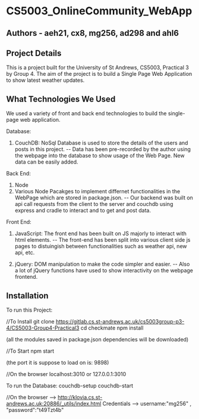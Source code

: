 # CS5003_OnlineCommunity_WebApp
## Authors - aeh21, cx8, mg256, ad298 and ahl6

## Project Details 

This is a project built for the University of St Andrews, CS5003, Practical 3 by Group 4. 
The aim of the project is to build a Single Page Web Application to show latest weather updates. 
 
## What Technologies We Used

We used a variety of front and back end technologies to build the single-page web application. 

Database:
1. CouchDB: NoSql Database is used to store the details of the users and posts in this project. 
-- Data has been pre-recorded by the author using the webpage into the database to show usage of the Web Page. New data can be easily added. 


Back End: 
1. Node
2. Various Node Pacakges to implement differnet functionalities in the WebPage which are stored in package.json.
-- Our backend was built on api call requests from the client to the server and couchdb using express and cradle to interact and to get and post data.


Front End:
1. JavaScript: The front end has been built on JS majorly to interact with html elements. 
-- The front-end has been split into various client side js pages to distuingish between functionalities such as weather api, new api, etc. 

2. jQuery: DOM manipulation to make the code simpler and easier.
-- Also a lot of jQuery functions have used to show interactivity on the webpage frontend.


## Installation

To run this Project:

//To Install
git clone https://gitlab.cs.st-andrews.ac.uk/cs5003group-p3-4/CS5003-Group4-Practical3
cd checkmate
npm install

(all the modules saved in package.json dependencies will be downloaded)


//To Start
npm start

(the port it is suppose to load on is: 9898)


//On the browser
localhost:3010 or
127.0.0.1:3010


To run the Database:
couchdb-setup
couchdb-start

//On the browser --> http://klovia.cs.st-andrews.ac.uk:20886/_utils/index.html
Credentials --> username:"mg256" , "password":"t49Tzt4b"




